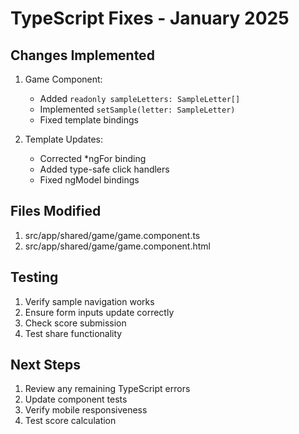 # TypeScript Fixes - January 2025

## Changes Implemented
1. Game Component:
   - Added `readonly sampleLetters: SampleLetter[]`
   - Implemented `setSample(letter: SampleLetter)`
   - Fixed template bindings

2. Template Updates:
   - Corrected *ngFor binding
   - Added type-safe click handlers
   - Fixed ngModel bindings

## Files Modified
1. src/app/shared/game/game.component.ts
2. src/app/shared/game/game.component.html

## Testing
1. Verify sample navigation works
2. Ensure form inputs update correctly
3. Check score submission
4. Test share functionality

## Next Steps
1. Review any remaining TypeScript errors
2. Update component tests
3. Verify mobile responsiveness
4. Test score calculation